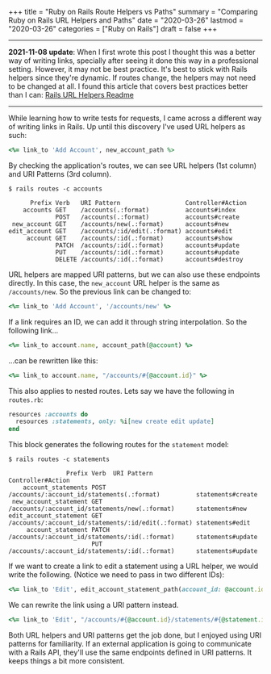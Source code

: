 +++
title = "Ruby on Rails Route Helpers vs Paths"
summary = "Comparing Ruby on Rails URL Helpers and Paths"
date = "2020-03-26"
lastmod = "2020-03-26"
categories = ["Ruby on Rails"]
draft = false
+++

---
**2021-11-08 update**: 
When I first wrote this post I thought this was a better way of writing links, specially after seeing it done this way in a professional setting. 
However, it may not be best practice. It's best to stick with Rails helpers since they're dynamic. If routes change, the helpers may not need to be changed at all. 
I found this article that covers best practices better than I can: [Rails URL Helpers Readme](https://learn.co/lessons/rails-url-helpers-readme)

---

While learning how to write tests for requests, I came across a different way of writing links in Rails. Up until this discovery I've used URL helpers as such:

```rb
<%= link_to 'Add Account', new_account_path %>
```

By checking the application's routes, we can see URL helpers (1st column) and URI Patterns (3rd column). 

```
$ rails routes -c accounts

      Prefix Verb   URI Pattern                  Controller#Action
    accounts GET    /accounts(.:format)          accounts#index
             POST   /accounts(.:format)          accounts#create
 new_account GET    /accounts/new(.:format)      accounts#new
edit_account GET    /accounts/:id/edit(.:format) accounts#edit
     account GET    /accounts/:id(.:format)      accounts#show
             PATCH  /accounts/:id(.:format)      accounts#update
             PUT    /accounts/:id(.:format)      accounts#update
             DELETE /accounts/:id(.:format)      accounts#destroy
```


URL helpers are mapped URI patterns, but we can also use these endpoints directly. In this case, the `new_account` URL helper is the same as `/accounts/new`. So the previous link can be changed to:

```rb
<%= link_to 'Add Account', '/accounts/new' %>
```

If a link requires an ID, we can add it through string interpolation. So the following link...

```rb
<%= link_to account.name, account_path(@account) %>
```

...can be rewritten like this:

```rb
<%= link_to account.name, "/accounts/#{@account.id}" %>
```

This also applies to nested routes. Lets say we have the following in `routes.rb`:

```rb
resources :accounts do
  resources :statements, only: %i[new create edit update]
end
```

This block generates the following routes for the `statement` model:

```
$ rails routes -c statements

                Prefix Verb  URI Pattern                                         Controller#Action
    account_statements POST  /accounts/:account_id/statements(.:format)          statements#create
 new_account_statement GET   /accounts/:account_id/statements/new(.:format)      statements#new
edit_account_statement GET   /accounts/:account_id/statements/:id/edit(.:format) statements#edit
     account_statement PATCH /accounts/:account_id/statements/:id(.:format)      statements#update
                       PUT   /accounts/:account_id/statements/:id(.:format)      statements#update
```

If we want to create a link to edit a statement using a URL helper, we would write the following. (Notice we need to pass in two different IDs):

```rb
<%= link_to 'Edit', edit_account_statement_path(account_id: @account.id, id: @statement.id) %>
```

We can rewrite the link using a URI pattern instead.

```rb
<%= link_to 'Edit', "/accounts/#{@account.id}/statements/#{@statement.id}/edit" %>
```

Both URL helpers and URI patterns get the job done, but I enjoyed using URI patterns for familiarity. If an external application is going to communicate with a Rails API, they'll use the same endpoints defined in URI patterns. It keeps things a bit more consistent.
